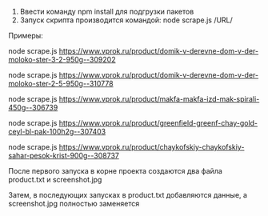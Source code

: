 1. Ввести команду npm install для подгрузки пакетов
2. Запуск скрипта производится командой: node scrape.js /URL/
  
Примеры:

node scrape.js https://www.vprok.ru/product/domik-v-derevne-dom-v-der-moloko-ster-3-2-950g--309202

node scrape.js https://www.vprok.ru/product/domik-v-derevne-dom-v-der-moloko-ster-2-5-950g--310778

node scrape.js https://www.vprok.ru/product/makfa-makfa-izd-mak-spirali-450g--306739

node scrape.js https://www.vprok.ru/product/greenfield-greenf-chay-gold-ceyl-bl-pak-100h2g--307403

node scrape.js https://www.vprok.ru/product/chaykofskiy-chaykofskiy-sahar-pesok-krist-900g--308737

После первого запуска в корне проекта создаются два файла product.txt и screenshot.jpg

Затем, в последующих запусках в product.txt добавляются данные, 
а screenshot.jpg полностью заменяется
